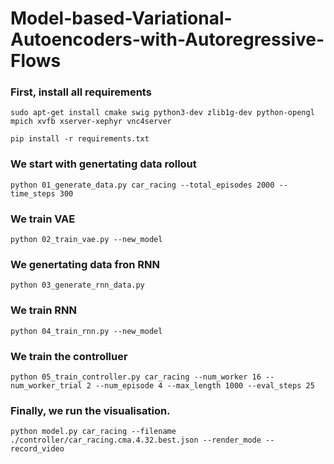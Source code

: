 # Model-based-Variational-Autoencoders-with-Autoregressive-Flows

### First, install all requirements

    sudo apt-get install cmake swig python3-dev zlib1g-dev python-opengl mpich xvfb xserver-xephyr vnc4server

    pip install -r requirements.txt

### We start with genertating data rollout
    python 01_generate_data.py car_racing --total_episodes 2000 --time_steps 300

### We train VAE
    python 02_train_vae.py --new_model

### We genertating data fron RNN
    python 03_generate_rnn_data.py 

### We train RNN
    python 04_train_rnn.py --new_model

### We train the controlluer 
    python 05_train_controller.py car_racing --num_worker 16 --num_worker_trial 2 --num_episode 4 --max_length 1000 --eval_steps 25

### Finally, we run the visualisation.
    python model.py car_racing --filename ./controller/car_racing.cma.4.32.best.json --render_mode --record_video

